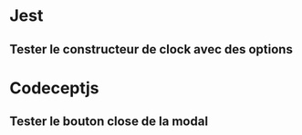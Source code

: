 # Jest

## Tester le constructeur de clock avec des options

# Codeceptjs

## Tester le bouton close de la modal
